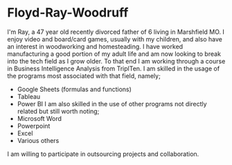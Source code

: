 # Floyd-Ray-Woodruff
I'm Ray, a 47 year old recently divorced father of 6 living in Marshfield MO.  I enjoy video and board/card games, usually with my children, and also have an interest in woodworking and homesteading.  I have worked manufacturing a good portion of my adult life and am now looking to break into the tech field as I grow older.  To that end I am working through a course in Business Intelligence Analysis from TriplTen.  I am skilled in the usage of the programs most associated with that field, namely;
- Google Sheets (formulas and functions)
- Tableau
- Power BI
I am also skilled in the use of other programs not directly related but still worth noting;
- Microsoft Word
- Powerpoint
- Excel
- Various others

I am willing to participate in outsourcing projects and collaboration.
